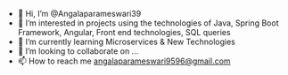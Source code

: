 - 👋 Hi, I’m @Angalaparameswari39
- 👀 I’m interested in projects using the technologies of Java, Spring Boot Framework, Angular, Front end technologies, SQL queries
- 🌱 I’m currently learning Microservices & New Technologies
- 💞️ I’m looking to collaborate on ...
- 📫 How to reach me angalaparameswari9596@gmail.com

<!---
Angalaparameswari39/Angalaparameswari39 is a ✨ special ✨ repository because its `README.md` (this file) appears on your GitHub profile.
You can click the Preview link to take a look at your changes.
--->
